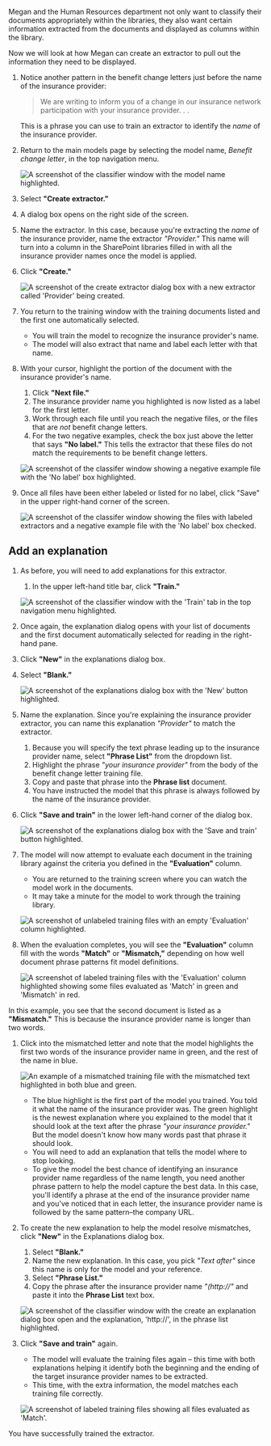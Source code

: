 Megan and the Human Resources department not only want to classify their documents appropriately within the libraries, they also want certain information extracted from the documents and displayed as columns within the library.

Now we will look at how Megan can create an extractor to pull out the information they need to be displayed.  

1. Notice another pattern in the benefit change letters just before the name of the insurance provider:

    > We are writing to inform you of a change in our insurance network participation with your insurance provider. . .

    This is a phrase you can use to train an extractor to identify the _name_ of the insurance provider.

1. Return to the main models page by selecting the model name, _Benefit change letter_, in the top navigation menu.

    ![A screenshot of the classifier window with the model name highlighted.](../media/image037.png)

1. Select **"Create extractor."**
1. A dialog box opens on the right side of the screen.
1. Name the extractor. In this case, because you're extracting the _name_ of the insurance provider, name the extractor _"Provider."_ This name will turn into a column in the SharePoint libraries filled in with all the insurance provider names once the model is applied.
1. Click **"Create."**

    ![A screenshot of the create extractor dialog box with a new extractor called 'Provider' being created.](../media/image039.png)

1. You return to the training window with the training documents listed and the first one automatically selected.
   - You will train the model to recognize the insurance provider's name.
   - The model will also extract that name and label each letter with that name.
1. With your cursor, highlight the portion of the document with the insurance provider's name.
   1. Click **"Next file."**
   1. The insurance provider name you highlighted is now listed as a label for the first letter.
   1. Work through each file until you reach the negative files, or the files that are _not_ benefit change letters.
   1. For the two negative examples, check the box just above the letter that says **"No label."** This tells the extractor that these files do not match the requirements to be benefit change letters.

    ![A screenshot of the classifer window showing a negative example file with the 'No label' box highlighted.](../media/image041.png)

1. Once all files have been either labeled or listed for no label, click "Save" in the upper right-hand corner of the screen.

    ![A screenshot of the classifer window showing the files with labeled extractors and a negative example file with the 'No label' box checked.](../media/image043.png)

## Add an explanation

1. As before, you will need to add explanations for this extractor.
   1. In the upper left-hand title bar, click **"Train."**

    ![A screenshot of the classifier window with the 'Train' tab in the top navigation menu highlighted.](../media/image045.png)

1. Once again, the explanation dialog opens with your list of documents and the first document automatically selected for reading in the right-hand pane.
1. Click **"New"** in the explanations dialog box.
1. Select **"Blank."**

    ![A screenshot of the explanations dialog box with the 'New' button highlighted.](../media/image047.png)

1. Name the explanation. Since you're explaining the insurance provider extractor, you can name this explanation _"Provider"_ to match the extractor.
   1. Because you will specify the text phrase leading up to the insurance provider name, select **"Phrase List"** from the dropdown list.
   1. Highlight the phrase _"your insurance provider"_ from the body of the benefit change letter training file.
   1. Copy and paste that phrase into the **Phrase list** document.
   1. You have instructed the model that this phrase is always followed by the name of the insurance provider.
1. Click **"Save and train"** in the lower left-hand corner of the dialog box.

    ![A screenshot of the explanations dialog box with the 'Save and train' button highlighted.](../media/image049.png)

1. The model will now attempt to evaluate each document in the training library against the criteria you defined in the **"Evaluation"** column.
   - You are returned to the training screen where you can watch the model work in the documents.
   - It may take a minute for the model to work through the training library.

    ![A screenshot of unlabeled training files with an empty 'Evaluation' column highlighted.](../media/image051.png)

1. When the evaluation completes, you will see the **"Evaluation"** column fill with the words **"Match"** or **"Mismatch,"** depending on how well document phrase patterns fit model definitions.

    ![A screenshot of labeled training files with the 'Evaluation' column highlighted showing some files evaluated as 'Match' in green and 'Mismatch' in red.](../media/image053.png)

In this example, you see that the second document is listed as a **"Mismatch."** This is because the insurance provider name is longer than two words.

1. Click into the mismatched letter and note that the model highlights the first two words of the insurance provider name in green, and the rest of the name in blue.  

    ![An example of a mismatched training file with the mismatched text highlighted in both blue and green.](../media/image055.png)

   - The blue highlight is the first part of the model you trained. You told it what the name of the insurance provider was. The green highlight is the newest explanation where you explained to the model that it should look at the text after the phrase _"your insurance provider."_ But the model doesn't know how many words past that phrase it should look.
   - You will need to add an explanation that tells the model where to stop looking.
   - To give the model the best chance of identifying an insurance provider name regardless of the name length, you need another phrase pattern to help the model capture the best data. In this case, you'll identify a phrase at the end of the insurance provider name and you've noticed that in each letter, the insurance provider name is followed by the same pattern–the company URL.  

1. To create the new explanation to help the model resolve mismatches, click **"New"** in the Explanations dialog box.
   1. Select **"Blank."**
   1. Name the new explanation. In this case, you pick _"Text after"_ since this name is only for the model and your reference.
   1. Select **"Phrase List."**
   1. Copy the phrase after the insurance provider name _"(http://"_ and paste it into the **Phrase List** text box.

    ![A screenshot of the classifier window with the create an explanation dialog box open and the explanation, 'http://', in the phrase list highlighted.](../media/image057.png)

1. Click **"Save and train"** again.
   - The model will evaluate the training files again – this time with both explanations helping it identify  both the beginning and the ending of the target insurance provider names to be extracted.
   - This time, with the extra information, the model matches each training file correctly.

    ![A screenshot of labeled training files showing all files evaluated as 'Match'.](../media/image059.png)

You have successfully trained the extractor.

